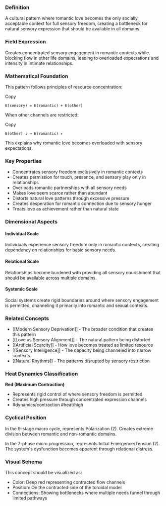 ### Definition

A cultural pattern where romantic love becomes the only socially acceptable context for full sensory freedom, creating a bottleneck for natural sensory expression that should be available in all domains.

### Field Expression

Creates concentrated sensory engagement in romantic contexts while blocking flow in other life domains, leading to overloaded expectations and intensity in intimate relationships.

### Mathematical Foundation

This pattern follows principles of resource concentration:

Copy

`E(sensory) = E(romantic) + E(other)`

When other channels are restricted:

Copy

`E(other) ↓ → E(romantic) ↑`

This explains why romantic love becomes overloaded with sensory expectations.

### Key Properties

- Concentrates sensory freedom exclusively in romantic contexts
- Creates permission for touch, presence, and sensory play only in relationships
- Overloads romantic partnerships with all sensory needs
- Makes love seem scarce rather than abundant
- Distorts natural love patterns through excessive pressure
- Creates desperation for romantic connection due to sensory hunger
- Treats love as achievement rather than natural state

### Dimensional Aspects

#### Individual Scale

Individuals experience sensory freedom only in romantic contexts, creating dependency on relationships for basic sensory needs.

#### Relational Scale

Relationships become burdened with providing all sensory nourishment that should be available across multiple domains.

#### Systemic Scale

Social systems create rigid boundaries around where sensory engagement is permitted, channeling it primarily into romantic and sexual contexts.

### Related Concepts

- [[Modern Sensory Deprivation]] - The broader condition that creates this pattern
- [[Love as Sensory Alignment]] - The natural pattern being distorted
- [[Artificial Scarcity]] - How love becomes treated as limited resource
- [[Sensory Intelligence]] - The capacity being channeled into narrow contexts
- [[Natural Rhythms]] - The patterns disrupted by sensory restriction

### Heat Dynamics Classification

**Red (Maximum Contraction)**

- Represents rigid control of where sensory freedom is permitted
- Creates high pressure through concentrated expression channels
- #dynamics/contraction #heat/high

### Cyclical Position

In the 9-stage macro cycle, represents Polarization (2). Creates extreme division between romantic and non-romantic domains.

In the 7-phase micro progression, represents Initial Emergence/Tension (2). The system's dysfunction becomes apparent through relational distress.

### Visual Schema

This concept should be visualized as:

- Color: Deep red representing contracted flow channels
- Position: On the contracted side of the toroidal model
- Connections: Showing bottlenecks where multiple needs funnel through limited pathways